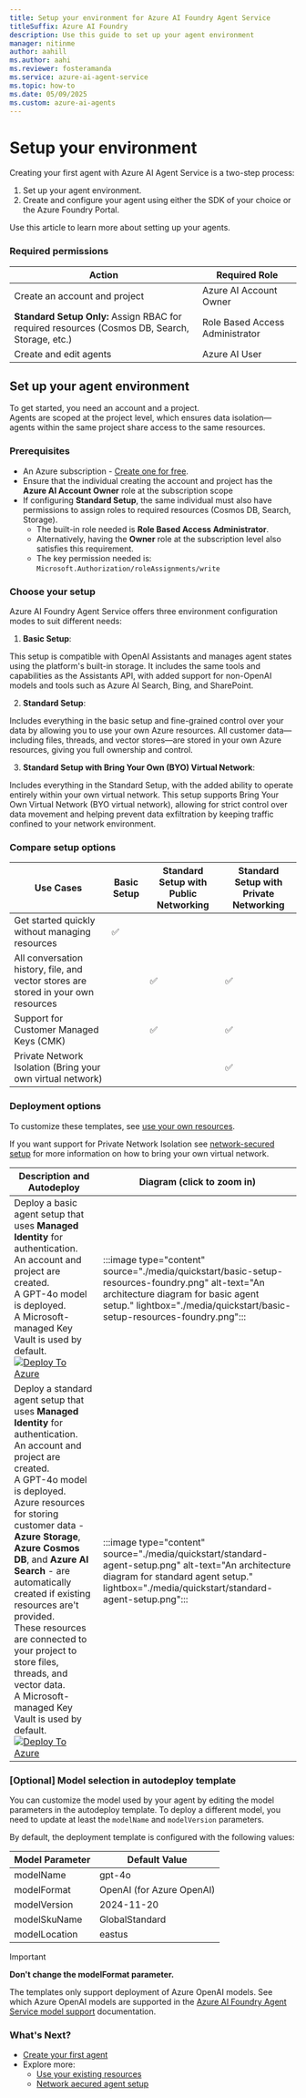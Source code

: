```yaml
---
title: Setup your environment for Azure AI Foundry Agent Service
titleSuffix: Azure AI Foundry
description: Use this guide to set up your agent environment
manager: nitinme
author: aahill
ms.author: aahi
ms.reviewer: fosteramanda 
ms.service: azure-ai-agent-service
ms.topic: how-to
ms.date: 05/09/2025
ms.custom: azure-ai-agents
---
```


# Setup your environment

Creating your first agent with Azure AI Agent Service is a two-step process: 
1. Set up your agent environment.
1. Create and configure your agent using either the SDK of your choice or the Azure Foundry Portal. 

Use this article to learn more about setting up your agents.

### Required permissions 

| Action                                                                 | Required Role                   |
|------------------------------------------------------------------------|----------------------------------|
| Create an account and project                                          | Azure AI Account Owner           |
| **Standard Setup Only:** Assign RBAC for required resources (Cosmos DB, Search, Storage, etc.) | Role Based Access Administrator  |
| Create and edit agents                                                 | Azure AI User                    |

## Set up your agent environment
To get started, you need an account and a project.  
Agents are scoped at the project level, which ensures data isolation—agents within the same project share access to the same resources. 

### Prerequisites 

* An Azure subscription - [Create one for free](https://azure.microsoft.com/free/cognitive-services).
* Ensure that the individual creating the account and project has the **Azure AI Account Owner** role at the subscription scope
* If configuring **Standard Setup**, the same individual must also have permissions to assign roles to required resources (Cosmos DB, Search, Storage).
    * The built-in role needed is **Role Based Access Administrator**.
    * Alternatively, having the **Owner** role at the subscription level also satisfies this requirement.
    * The key permission needed is: `Microsoft.Authorization/roleAssignments/write`

### Choose your setup
Azure AI Foundry Agent Service offers three environment configuration modes to suit different needs: 

1. **Basic Setup**:  

This setup is compatible with OpenAI Assistants and manages agent states using the platform's built-in storage. It includes the same tools and capabilities as the Assistants API, with added support for non-OpenAI models and tools such as Azure AI Search, Bing, and SharePoint. 

2. **Standard Setup**:  

Includes everything in the basic setup and fine-grained control over your data by allowing you to use your own Azure resources. All customer data—including files, threads, and vector stores—are stored in your own Azure resources, giving you full ownership and control. 

3. **Standard Setup with Bring Your Own (BYO) Virtual Network**:  

Includes everything in the Standard Setup, with the added ability to operate entirely within your own virtual network. This setup supports Bring Your Own Virtual Network (BYO virtual network), allowing for strict control over data movement and helping prevent data exfiltration by keeping traffic confined to your network environment. 

### Compare setup options

| Use Cases                                                                | Basic Setup | Standard Setup with Public Networking | Standard Setup with Private Networking |
|--------------------------------------------------------------------------|-------------|----------------------------------------|----------------------------------------|
| Get started quickly without managing resources                          | ✅          |                                        |                                        |
| All conversation history, file, and vector stores are stored in your own resources |             | ✅                                      | ✅                                      |
| Support for Customer Managed Keys (CMK)                                 |             | ✅                                      | ✅                                      |
| Private Network Isolation (Bring your own virtual network)              |             |                                        | ✅                                      |

### Deployment options
To customize these templates, see [use your own resources](./how-to/use-your-own-resources.md). 

If you want support for Private Network Isolation see [network-secured setup](./how-to/virtual-networks.md) for more information on how to bring your own virtual network.

| Description and Autodeploy  |  Diagram (click to zoom in) |
|-----------------------------|------------------------------|
| Deploy a basic agent setup that uses **Managed Identity** for authentication. <br> An account and project are created. <br> A GPT-4o model is deployed. <br> A Microsoft-managed Key Vault is used by default. <br> [![Deploy To Azure](https://aka.ms/deploytoazurebutton)](https://portal.azure.com/#create/Microsoft.Template/uri/https%3A%2F%2Fraw.githubusercontent.com%2Fazure-ai-foundry%2Ffoundry-samples%2Frefs%2Fheads%2Fmain%2Fsamples%2Fmicrosoft%2Finfrastructure-setup%2F40-basic-agent-setup%2Fbasic-setup.json) | :::image type="content" source="./media/quickstart/basic-setup-resources-foundry.png" alt-text="An architecture diagram for basic agent setup." lightbox="./media/quickstart/basic-setup-resources-foundry.png"::: |
| Deploy a standard agent setup that uses **Managed Identity** for authentication. <br>An account and project are created. <br> A GPT-4o model is deployed. <br> Azure resources for storing customer data - **Azure Storage**, **Azure Cosmos DB**, and **Azure AI Search** - are automatically created if existing resources are't  provided. <br> These resources are connected to your project to store files, threads, and vector data. <br> A Microsoft-managed Key Vault is used by default.</li></ul> <br> [![Deploy To Azure](https://aka.ms/deploytoazurebutton)](https://portal.azure.com/#create/Microsoft.Template/uri/https%3A%2F%2Fraw.githubusercontent.com%2Fazure-ai-foundry%2Ffoundry-samples%2Frefs%2Fheads%2Fmain%2Fsamples%2Fmicrosoft%2Finfrastructure-setup%2F41-standard-agent-setup%2Fazuredeploy.json) | :::image type="content" source="./media/quickstart/standard-agent-setup.png" alt-text="An architecture diagram for standard agent setup." lightbox="./media/quickstart/standard-agent-setup.png"::: |

### [Optional] Model selection in autodeploy template
You can customize the model used by your agent by editing the model parameters in the autodeploy template. To deploy a different model, you need to update at least the `modelName` and `modelVersion` parameters. 

By default, the deployment template is configured with the following values:

| Model Parameter  | Default Value  |
|------------------|----------------|
| modelName        | gpt-4o         |
| modelFormat      | OpenAI (for Azure OpenAI) |
| modelVersion     | 2024-11-20     |
| modelSkuName     | GlobalStandard |
| modelLocation    | eastus         |

> [!IMPORTANT]
> **Don't change the modelFormat parameter.** 
>
> The templates only support deployment of Azure OpenAI models. See which Azure OpenAI models are supported in the [Azure AI Foundry Agent Service model support](./concepts/model-region-support.md) documentation.


### What's Next?
* [Create your first agent](./quickstart.md)
* Explore more:
    * [Use your existing resources](./use-your-own-resources.md)
    * [Network aecured agent setup](./virtual-networks.md)